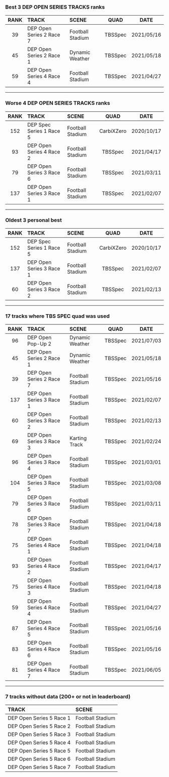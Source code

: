 ### Best 3 DEP OPEN SERIES TRACKS ranks
|RANK|TRACK|SCENE|QUAD|DATE|
|:---:|:---|:---|:---:|:---:|
|39|DEP Open Series 2 Race 7|Football Stadium|TBSSpec|2021/05/16|
|45|DEP Open Series 2 Race 1|Dynamic Weather|TBSSpec|2021/05/18|
|59|DEP Open Series 4 Race 4|Football Stadium|TBSSpec|2021/04/27|
---
### Worse 4 DEP OPEN SERIES TRACKS ranks
|RANK|TRACK|SCENE|QUAD|DATE|
|:---:|:---|:---|:---:|:---:|
|152|DEP Spec Series 1 Race 5|Football Stadium|CarbiXZero|2020/10/17|
|93|DEP Open Series 4 Race 2|Football Stadium|TBSSpec|2021/04/17|
|79|DEP Open Series 3 Race 6|Football Stadium|TBSSpec|2021/03/11|
|137|DEP Open Series 3 Race 1|Football Stadium|TBSSpec|2021/02/07|
---
### Oldest 3 personal best
|RANK|TRACK|SCENE|QUAD|DATE|
|:---:|:---|:---|:---:|:---:|
|152|DEP Spec Series 1 Race 5|Football Stadium|CarbiXZero|2020/10/17|
|137|DEP Open Series 3 Race 1|Football Stadium|TBSSpec|2021/02/07|
|60|DEP Open Series 3 Race 2|Football Stadium|TBSSpec|2021/02/13|
---
### 17 tracks where TBS SPEC quad was used
|RANK|TRACK|SCENE|QUAD|DATE|
|:---:|:---|:---|:---:|:---:|
|96|DEP Open Pop-Up 2|Dynamic Weather|TBSSpec|2021/07/03|
|45|DEP Open Series 2 Race 1|Dynamic Weather|TBSSpec|2021/05/18|
|39|DEP Open Series 2 Race 7|Football Stadium|TBSSpec|2021/05/16|
|137|DEP Open Series 3 Race 1|Football Stadium|TBSSpec|2021/02/07|
|60|DEP Open Series 3 Race 2|Football Stadium|TBSSpec|2021/02/13|
|69|DEP Open Series 3 Race 3|Karting Track|TBSSpec|2021/02/24|
|96|DEP Open Series 3 Race 4|Football Stadium|TBSSpec|2021/03/01|
|104|DEP Open Series 3 Race 5|Football Stadium|TBSSpec|2021/03/08|
|79|DEP Open Series 3 Race 6|Football Stadium|TBSSpec|2021/03/11|
|78|DEP Open Series 3 Race 7|Football Stadium|TBSSpec|2021/04/18|
|75|DEP Open Series 4 Race 1|Football Stadium|TBSSpec|2021/04/18|
|93|DEP Open Series 4 Race 2|Football Stadium|TBSSpec|2021/04/17|
|75|DEP Open Series 4 Race 3|Football Stadium|TBSSpec|2021/04/18|
|59|DEP Open Series 4 Race 4|Football Stadium|TBSSpec|2021/04/27|
|87|DEP Open Series 4 Race 5|Football Stadium|TBSSpec|2021/05/16|
|83|DEP Open Series 4 Race 6|Football Stadium|TBSSpec|2021/05/16|
|81|DEP Open Series 4 Race 7|Football Stadium|TBSSpec|2021/06/05|
---
### 7 tracks without data (200+ or not in leaderboard)
|TRACK|SCENE|
|:---|:---|
|DEP Open Series 5 Race 1|Football Stadium|
|DEP Open Series 5 Race 2|Football Stadium|
|DEP Open Series 5 Race 3|Football Stadium|
|DEP Open Series 5 Race 4|Football Stadium|
|DEP Open Series 5 Race 5|Football Stadium|
|DEP Open Series 5 Race 6|Football Stadium|
|DEP Open Series 5 Race 7|Football Stadium|
